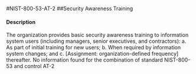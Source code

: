 #NIST-800-53-AT-2
##Security Awareness Training
#### Description
The organization provides basic security awareness training to information system users (including managers, senior executives, and contractors):
  a.  As part of initial training for new users;
  b.  When required by information system changes; and
  c.  [Assignment: organization-defined frequency] thereafter.
No information found for the combination of standard NIST-800-53 and control AT-2
